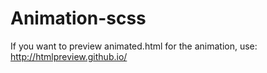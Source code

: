 # Animation-scss
If you want to preview animated.html for the animation, use: http://htmlpreview.github.io/
